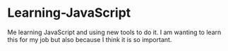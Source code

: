# Learning-JavaScript
Me learning JavaScript and using new tools to do it.
I am wanting to learn this for my job but also because I think it is so important.
